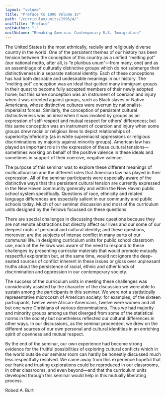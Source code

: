```yaml
---
layout: "volume"
title: "Preface to 1996 Volume IV"
path: "/curriculum/units/1996/4/"
unitTitle: "Preface"
unitAuthor: "-"
unitVolume: "Remaking America: Contemporary U.S. Immigration"
---
```

<body>
<p>
The United States is the most ethnically, racially and religiously diverse country in the world. One of the persistent themes of our history has been tension between the conception of this country as a unified “melting pot” (our national motto, after all, is “e pluribus unum”—from many, one) and as an assemblage of culturally distinctive groups which do not submerge their distinctiveness in a separate national identity. Each of these conceptions has had both desirable and undesirable meanings in our history. The “melting pot” conception was an ideal that guided many immigrant groups in their quest to become fully accepted members of their newly adopted home; but this same conception was an instrument of coercion and injury when it was directed against groups, such as Black slaves or Native Americans, whose distinctive cultures were overrun by nationalist-imperialist forces. Similarly, the conception of persistent cultural distinctiveness was an ideal when it was invoked by groups as an expression of self-respect and mutual respect for others’ differences; but this same conception was an instrument of coercion and injury when some groups drew racial or religious lines to depict relationships of superiority/inferiority (as in white supremacist oppressions or religious discriminations by majority against minority groups). American law has played an important role in the expression of these cultural tensions—sometimes working on behalf of the positive valence in these ideals and sometimes in support of their coercive, negative valence.
</p>
<p>
The purpose of this seminar was to explore these different meanings of multiculturalism and the different roles that American law has played in their expression. All of the seminar participants were especially aware of the distinctive ways that this persistent cultural tension are currently expressed in the New Haven community generally and within the New Haven public school system specifically. Questions of race, ethnicity and related language differences are especially salient in our community and public schools today. Much of our seminar discussion and most of the curriculum units designed by the Fellows focussed on these questions.
</p>
<p>
There are special challenges in discussing these questions because they are not remote abstractions but directly affect our lives and our some of our deepest roots of personal and cultural identity; and these questions, moreover, are the subjects of intense conflict in many parts of our communal life. In designing curriculum units for public school classroom use, each of the Fellows was aware of the need to respond to these challenges by presenting curricular materials that would promote mutually respectful exploration but, at the same time, would not ignore the deep-seated sources of conflict inherent in these issues or gloss over unpleasant truths about the persistence of racial, ethnic and other kinds of discrimination and oppression in our contemporary society.
</p>
<p>
The success of the curriculum units in meeting these challenges was considerably assisted by the character of the discussion we were able to sustain among the participants in this seminar. We were not a statistically representative microcosm of American society: for examples, of the sixteen participants, twelve were African-Americans, twelve were women and all but one were Christians of various denominations. Thus we had majority and minority groups among us that diverged from some of the statistical norms in the society but nonetheless reflected our cultural differences in other ways. In our discussions, as the seminar proceeded, we drew on the different sources of our own personal and cultural identities in an enriching spirit of openness and mutual respect.
</p>
<p>
By the end of the seminar, our own experience had become strong evidence for the fruitful possibilities of exploring cultural conflicts which in the world outside our seminar room can hardly be honestly discussed much less respectfully resolved. We came away from this experience hopeful that our frank and trusting explorations could be reproduced in our classrooms, in other classrooms, and even beyond—and that the curriculum units developed through this seminar would help in this mutually liberating process.
</p>
<p>
Robed A. Burt
</p>
</body>